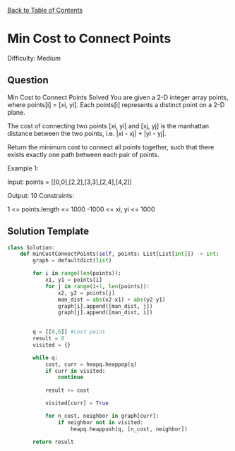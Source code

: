 [Back to Table of Contents](../../README.md)

# Min Cost to Connect Points
Difficulty: Medium

## Question
Min Cost to Connect Points
Solved 
You are given a 2-D integer array points, where points[i] = [xi, yi]. Each points[i] represents a distinct point on a 2-D plane.

The cost of connecting two points [xi, yi] and [xj, yj] is the manhattan distance between the two points, i.e. |xi - xj| + |yi - yj|.

Return the minimum cost to connect all points together, such that there exists exactly one path between each pair of points.

Example 1:



Input: points = [[0,0],[2,2],[3,3],[2,4],[4,2]]

Output: 10
Constraints:

1 <= points.length <= 1000
-1000 <= xi, yi <= 1000

## Solution Template
```python
class Solution:
    def minCostConnectPoints(self, points: List[List[int]]) -> int:
        graph = defaultdict(list)

        for i in range(len(points)):
            x1, y1 = points[i]
            for j in range(i+1, len(points)):
                x2, y2 = points[j]
                man_dist = abs(x2-x1) + abs(y2-y1)
                graph[i].append([man_dist, j])
                graph[j].append([man_dist, i])
                

        q = [[0,0]] #cost point
        result = 0
        visited = {}

        while q:
            cost, curr = heapq.heappop(q)
            if curr in visited:
                continue
            
            result += cost

            visited[curr] = True

            for n_cost, neighbor in graph[curr]:
                if neighbor not in visited:
                    heapq.heappush(q, [n_cost, neighbor])
        
        return result
                    
```

